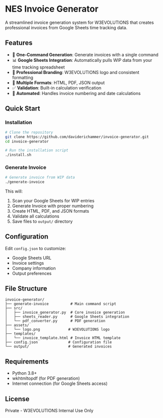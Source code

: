 # NES Invoice Generator

A streamlined invoice generation system for W3EVOLUTIONS that creates professional invoices from Google Sheets time tracking data.

## Features

- 🚀 **One-Command Generation**: Generate invoices with a single command
- 📊 **Google Sheets Integration**: Automatically pulls WIP data from your time tracking spreadsheet
- 🎨 **Professional Branding**: W3EVOLUTIONS logo and consistent formatting
- 📄 **Multiple Formats**: HTML, PDF, JSON output
- ✅ **Validation**: Built-in calculation verification
- 🔄 **Automated**: Handles invoice numbering and date calculations

## Quick Start

### Installation

```bash
# Clone the repository
git clone https://github.com/daviderichammer/invoice-generator.git
cd invoice-generator

# Run the installation script
./install.sh
```

### Generate Invoice

```bash
# Generate invoice from WIP data
./generate-invoice
```

This will:
1. Scan your Google Sheets for WIP entries
2. Generate Invoice with proper numbering
3. Create HTML, PDF, and JSON formats
4. Validate all calculations
5. Save files to `output/` directory

## Configuration

Edit `config.json` to customize:
- Google Sheets URL
- Invoice settings
- Company information
- Output preferences

## File Structure

```
invoice-generator/
├── generate-invoice          # Main command script
├── src/
│   ├── invoice_generator.py  # Core invoice generation
│   ├── sheets_reader.py      # Google Sheets integration
│   └── pdf_converter.py      # PDF generation
├── assets/
│   └── logo.png             # W3EVOLUTIONS logo
├── templates/
│   └── invoice_template.html # Invoice HTML template
├── config.json              # Configuration file
└── output/                  # Generated invoices
```

## Requirements

- Python 3.8+
- wkhtmltopdf (for PDF generation)
- Internet connection (for Google Sheets access)

## License

Private - W3EVOLUTIONS Internal Use Only

